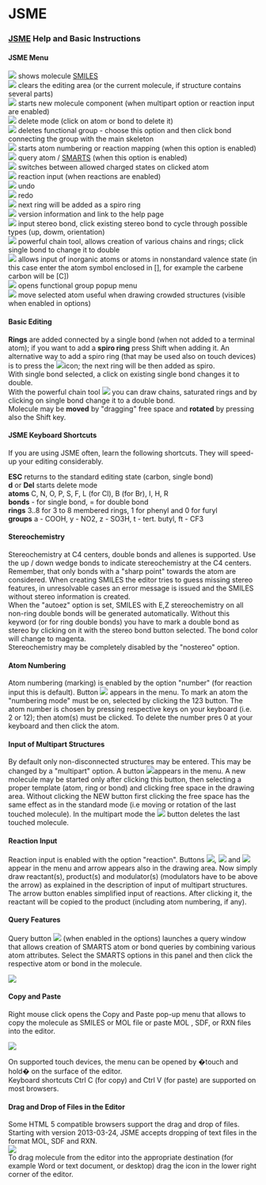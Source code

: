 # JSME

### [JSME](http://peter-ertl.com/jsme/) Help and Basic Instructions

#### JSME Menu

![](https://www.lactame.com/visualizer/v2.99.0/modules/types/science/chemistry/jsme/help/smiles.png) shows molecule [SMILES](http://en.wikipedia.org/wiki/Simplified_molecular-input_line-entry_system)  
![](https://www.lactame.com/visualizer/v2.99.0/modules/types/science/chemistry/jsme/help/clean.png) clears the editing area \(or the current molecule, if structure contains several parts\)  
![](https://www.lactame.com/visualizer/v2.99.0/modules/types/science/chemistry/jsme/help/new.png) starts new molecule component \(when multipart option or reaction input are enabled\)  
![](https://www.lactame.com/visualizer/v2.99.0/modules/types/science/chemistry/jsme/help/del.png) delete mode \(click on atom or bond to delete it\)  
![](https://www.lactame.com/visualizer/v2.99.0/modules/types/science/chemistry/jsme/help/delr.png) deletes functional group - choose this option and then click bond connecting the group with the main skeleton  
![](https://www.lactame.com/visualizer/v2.99.0/modules/types/science/chemistry/jsme/help/123.png) starts atom numbering or reaction mapping \(when this option is enabled\)  
![](https://www.lactame.com/visualizer/v2.99.0/modules/types/science/chemistry/jsme/help/smarts.png) query atom / [SMARTS](http://en.wikipedia.org/wiki/Smiles_arbitrary_target_specification) \(when this option is enabled\)  
![](https://www.lactame.com/visualizer/v2.99.0/modules/types/science/chemistry/jsme/help/charge.png) switches between allowed charged states on clicked atom  
![](https://www.lactame.com/visualizer/v2.99.0/modules/types/science/chemistry/jsme/help/react.png) reaction input \(when reactions are enabled\)  
![](https://www.lactame.com/visualizer/v2.99.0/modules/types/science/chemistry/jsme/help/undo.png) undo  
![](https://www.lactame.com/visualizer/v2.99.0/modules/types/science/chemistry/jsme/help/redo.png) redo  
![](https://www.lactame.com/visualizer/v2.99.0/modules/types/science/chemistry/jsme/help/spiro.png) next ring will be added as a spiro ring  
![](https://www.lactame.com/visualizer/v2.99.0/modules/types/science/chemistry/jsme/help/info.png) version information and link to the help page  
![](https://www.lactame.com/visualizer/v2.99.0/modules/types/science/chemistry/jsme/help/stereo.png) input stereo bond, click existing stereo bond to cycle through possible types \(up, dowm, orientation\)  
![](https://www.lactame.com/visualizer/v2.99.0/modules/types/science/chemistry/jsme/help/chain.png) powerful chain tool, allows creation of various chains and rings; click single bond to change it to double  
![](https://www.lactame.com/visualizer/v2.99.0/modules/types/science/chemistry/jsme/help/xatom.png) allows input of inorganic atoms or atoms in nonstandard valence state \(in this case enter the atom symbol enclosed in \[\], for example the carbene carbon will be \[C\]\)  
![](https://www.lactame.com/visualizer/v2.99.0/modules/types/science/chemistry/jsme/help/fg.png) opens functional group popup menu  
![](https://www.lactame.com/visualizer/v2.99.0/modules/types/science/chemistry/jsme/help/movea.png) move selected atom useful when drawing crowded structures \(visible when enabled in options\)

#### Basic Editing

**Rings** are added connected by a single bond \(when not added to a terminal atom\); if you want to add a **spiro ring** press Shift when adding it. An alternative way to add a spiro ring \(that may be used also on touch devices\) is to press the ![](https://www.lactame.com/visualizer/v2.99.0/modules/types/science/chemistry/jsme/help/spiro.png)icon; the next ring will be then added as spiro.  
With single bond selected, a click on existing single bond changes it to double.  
With the powerful chain tool ![](https://www.lactame.com/visualizer/v2.99.0/modules/types/science/chemistry/jsme/help/chain.png) you can draw chains, saturated rings and by clicking on single bond change it to a double bond.  
Molecule may be **moved** by "dragging" free space and **rotated** by pressing also the Shift key.  


#### JSME Keyboard Shortcuts

If you are using JSME often, learn the following shortcuts. They will speed-up your editing considerably.

**ESC** returns to the standard editing state \(carbon, single bond\)  
**d** or **Del** starts delete mode  
**atoms** C, N, O, P, S, F, L \(for Cl\), B \(for Br\), I, H, R  
**bonds** - for single bond, = for double bond  
**rings** 3..8 for 3 to 8 membered rings, 1 for phenyl and 0 for furyl  
**groups** a - COOH, y - NO2, z - SO3H, t - tert. butyl, ft - CF3

#### Stereochemistry

Stereochemistry at C4 centers, double bonds and allenes is supported. Use the up / down wedge bonds to indicate stereochemistry at the C4 centers. Remember, that only bonds with a "sharp point" towards the atom are considered. When creating SMILES the editor tries to guess missing stereo features, in unresolvable cases an error message is issued and the SMILES without stereo information is created.  
When the "autoez" option is set, SMILES with E,Z stereochemistry on all non-ring double bonds will be generated automatically. Without this keyword \(or for ring double bonds\) you have to mark a double bond as stereo by clicking on it with the stereo bond button selected. The bond color will change to magenta.  
Stereochemistry may be completely disabled by the "nostereo" option.

#### Atom Numbering

Atom numbering \(marking\) is enabled by the option "number" \(for reaction input this is default\). Button ![](https://www.lactame.com/visualizer/v2.99.0/modules/types/science/chemistry/jsme/help/123.png) appears in the menu. To mark an atom the "numbering mode" must be on, selected by clicking the 123 button. The atom number is chosen by pressing respective keys on your keyboard \(i.e. 2 or 12\); then atom\(s\) must be clicked. To delete the number pres 0 at your keyboard and then click the atom.

#### Input of Multipart Structures

By default only non-disconnected structures may be entered. This may be changed by a "multipart" option. A button ![](https://www.lactame.com/visualizer/v2.99.0/modules/types/science/chemistry/jsme/help/new.png)appears in the menu. A new molecule may be started only after clicking this button, then selecting a proper template \(atom, ring or bond\) and clicking free space in the drawing area. Without clicking the NEW button first clicking the free space has the same effect as in the standard mode \(i.e moving or rotation of the last touched molecule\). In the multipart mode the ![](https://www.lactame.com/visualizer/v2.99.0/modules/types/science/chemistry/jsme/help/clean.png) button deletes the last touched molecule.

#### Reaction Input

Reaction input is enabled with the option "reaction". Buttons ![](https://www.lactame.com/visualizer/v2.99.0/modules/types/science/chemistry/jsme/help/react.png), ![](https://www.lactame.com/visualizer/v2.99.0/modules/types/science/chemistry/jsme/help/new.png) and ![](https://www.lactame.com/visualizer/v2.99.0/modules/types/science/chemistry/jsme/help/123.png) appear in the menu and arrow appears also in the drawing area. Now simply draw reactant\(s\), product\(s\) and modulator\(s\) \(modulators have to be above the arrow\) as explained in the description of input of multipart structures. The arrow button enables simplified input of reactions. After clicking it, the reactant will be copied to the product \(including atom numbering, if any\).

#### Query Features

Query button ![](https://www.lactame.com/visualizer/v2.99.0/modules/types/science/chemistry/jsme/help/smarts.png) \(when enabled in the options\) launches a query window that allows creation of SMARTS atom or bond queries by combining various atom attributes. Select the SMARTS options in this panel and then click the respective atom or bond in the molecule.

![](https://www.lactame.com/visualizer/v2.99.0/modules/types/science/chemistry/jsme/help/querywindow.png)

#### Copy and Paste

Right mouse click opens the Copy and Paste pop-up menu that allows to copy the molecule as SMILES or MOL file or paste MOL , SDF, or RXN files into the editor.

![](https://www.lactame.com/visualizer/v2.99.0/modules/types/science/chemistry/jsme/help/copypaste.png)

On supported touch devices, the menu can be opened by �touch and hold� on the surface of the editor.  
Keyboard shortcuts Ctrl C \(for copy\) and Ctrl V \(for paste\) are supported on most browsers.

#### Drag and Drop of Files in the Editor

Some HTML 5 compatible browsers support the drag and drop of files. Starting with version 2013-03-24, JSME accepts dropping of text files in the format MOL, SDF and RXN.   
![](https://www.lactame.com/visualizer/v2.99.0/modules/types/science/chemistry/jsme/help/dragdrop.png)   
To drag molecule from the editor into the appropriate destination \(for example Word or text document, or desktop\) drag the icon in the lower right corner of the editor.



